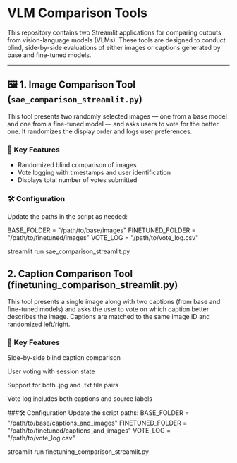 # VLM Comparison Tools

This repository contains two Streamlit applications for comparing outputs from vision-language models (VLMs). These tools are designed to conduct blind, side-by-side evaluations of either images or captions generated by base and fine-tuned models.

---

## 🖼️ 1. Image Comparison Tool (`sae_comparison_streamlit.py`)

This tool presents two randomly selected images — one from a base model and one from a fine-tuned model — and asks users to vote for the better one. It randomizes the display order and logs user preferences.

### 🔧 Key Features

- Randomized blind comparison of images  
- Vote logging with timestamps and user identification  
- Displays total number of votes submitted  

### 🛠️ Configuration

Update the paths in the script as needed:

BASE_FOLDER = "/path/to/base/images"
FINETUNED_FOLDER = "/path/to/finetuned/images"
VOTE_LOG = "/path/to/vote_log.csv"

streamlit run sae_comparison_streamlit.py

## 2. Caption Comparison Tool (finetuning_comparison_streamlit.py)
This tool presents a single image along with two captions (from base and fine-tuned models) and asks the user to vote on which caption better describes the image. Captions are matched to the same image ID and randomized left/right.

### 🔧 Key Features
Side-by-side blind caption comparison

User voting with session state

Support for both .jpg and .txt file pairs

Vote log includes both captions and source labels

###🛠️ Configuration
Update the script paths:
BASE_FOLDER = "/path/to/base/captions_and_images"
FINETUNED_FOLDER = "/path/to/finetuned/captions_and_images"
VOTE_LOG = "/path/to/vote_log.csv"

streamlit run finetuning_comparison_streamlit.py

